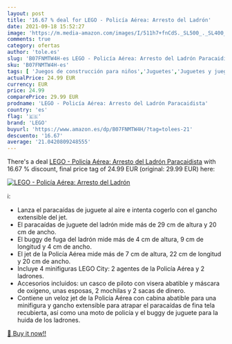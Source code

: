 ```yaml
---
layout: post
title: '16.67 % deal for LEGO - Policía Aérea: Arresto del Ladrón'
date: 2021-09-18 15:52:27
image: 'https://m.media-amazon.com/images/I/511h7+fnCdS._SL500_._SL400_.jpg'
comments: true
category: ofertas
author: 'tole.es'
slug: 'B07FNMTW4H-es LEGO - Policía Aérea: Arresto del Ladrón Paracaidista'
sku: 'B07FNMTW4H-es'
tags: [ 'Juegos de construcción para niños','Juguetes','Juguetes y juegos','Sets de construcción','lego', ]
actualPrice: 24.99 EUR
currency: EUR
price: 24.99
comparePrice: 29.99 EUR
prodname: 'LEGO - Policía Aérea: Arresto del Ladrón Paracaidista'
country: 'es'
flag: '🇪🇸'
brand: 'LEGO'
buyurl: 'https://www.amazon.es/dp/B07FNMTW4H/?tag=tolees-21'
descuento: '16.67'
average: '21.0420809248555'
---
```


There's a deal [LEGO - Policía Aérea: Arresto del Ladrón Paracaidista](https://www.amazon.es/dp/B07FNMTW4H/?tag=tolees-21)  with  16.67 % discount, final price tag of  24.99 EUR (original: 29.99 EUR) here:

[![LEGO - Policía Aérea: Arresto del Ladrón](https://m.media-amazon.com/images/I/511h7+fnCdS._SL500_._SL400_.jpg)](https://www.amazon.es/dp/B07FNMTW4H/?tag=tolees-21)

ℹ️:

- Lanza el paracaídas de juguete al aire e intenta cogerlo con el gancho extensible del jet.
- El paracaídas de juguete del ladrón mide más de 29 cm de altura y 20 cm de ancho.
- El buggy de fuga del ladrón mide más de 4 cm de altura, 9 cm de longitud y 4 cm de ancho.
- El jet de la Policía Aérea mide más de 7 cm de altura, 22 cm de longitud y 20 cm de ancho.
- Incluye 4 minifiguras LEGO City: 2 agentes de la Policía Aérea y 2 ladrones.
- Accesorios incluidos: un casco de piloto con visera abatible y máscara de oxígeno, unas esposas, 2 mochilas y 2 sacas de dinero.
- Contiene un veloz jet de la Policía Aérea con cabina abatible para una minifigura y gancho extensible para atrapar el paracaídas de fina tela recubierta, así como una moto de policía y el buggy de juguete para la huida de los ladrones.

[🛒 Buy it now!!](https://www.amazon.es/dp/B07FNMTW4H/?tag=tolees-21)
